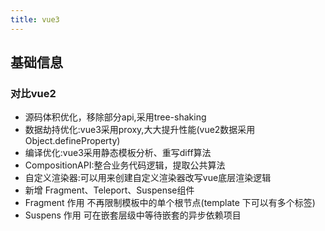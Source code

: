 ```yaml
---
title: vue3
---
```

## 基础信息
### 对比vue2
- 源码体积优化，移除部分api,采用tree-shaking
- 数据劫持优化:vue3采用proxy,大大提升性能(vue2数据采用 Object.defineProperty)
- 编译优化:vue3采用静态模板分析、重写diff算法
- CompositionAPI:整合业务代码逻辑，提取公共算法
- 自定义渲染器:可以用来创建自定义渲染器改写vue底层渲染逻辑
- 新增  Fragment、Teleport、Suspense组件
- Fragment 作用 不再限制模板中的单个根节点(template 下可以有多个标签)
- Suspens 作用 可在嵌套层级中等待嵌套的异步依赖项目
    

## 
